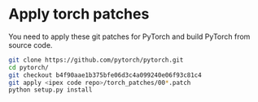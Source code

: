 # Apply torch patches
You need to apply these git patches for PyTorch and build PyTorch from source code.
   ```bash
   git clone https://github.com/pytorch/pytorch.git
   cd pytorch/
   git checkout b4f90aae1b375bfe06d3c4a099240e06f93c81c4
   git apply <ipex code repo>/torch_patches/00*.patch
   python setup.py install
   ```
